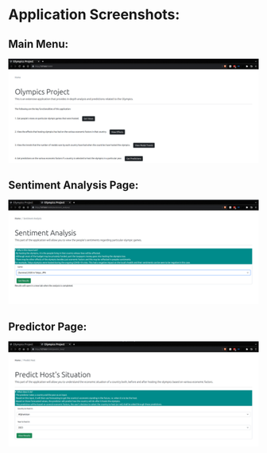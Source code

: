 # Application Screenshots:

## Main Menu:
![](res/main_menu.png)

## Sentiment Analysis Page:
![](res/sentiment_menu.png)

## Predictor Page:
![](res/predictor_menu.png)
